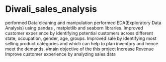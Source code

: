# Diwali_sales_analysis
performed Data cleaning and manipulation
performed EDA(Exploratory Data Analysis) using pandas , matplotlib and seaborn libraries.
Improved customer experience by identifying potential customers across different state, occupation, gender, age, groups.
Improved sale by identifying most selling product categories and which can help to plan inventory and hence meet the demands.
#main objective of the this project
Increase Revenue
Improve customer experience by analyzing sales data 
